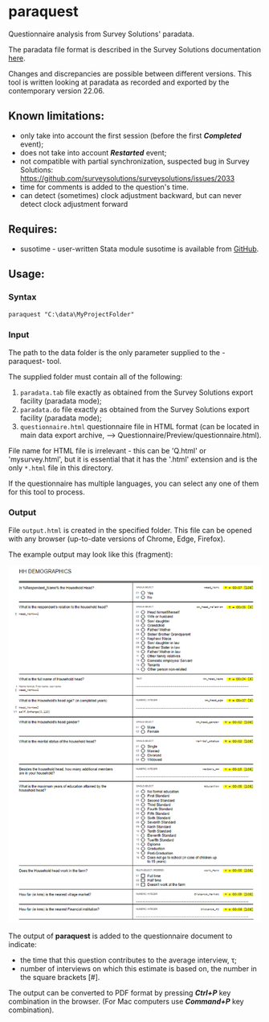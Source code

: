 # paraquest

Questionnaire analysis from Survey Solutions' paradata.

The paradata file format is described in the Survey Solutions documentation [here](https://docs.mysurvey.solutions/headquarters/export/paradata_file_format/).

Changes and discrepancies are possible between different versions. This tool is written looking at paradata as recorded and exported by the contemporary version 22.06.

## Known limitations:

- only take into account the first session (before the first ***Completed*** event);
- does not take into account ***Restarted*** event;
- not compatible with partial synchronization, suspected bug in Survey Solutions: https://github.com/surveysolutions/surveysolutions/issues/2033
- time for comments is added to the question's time.
- can detect (sometimes) clock adjustment backward, but can never detect clock adjustment forward

## Requires:

- susotime - user-written Stata module susotime is available from [GitHub](https://github.com/radyakin/susotime).

## Usage:

### Syntax
```
paraquest "C:\data\MyProjectFolder"
```


### Input

The path to the data folder is the only parameter supplied to the -paraquest- tool.

The supplied folder must contain all of the following:

1. `paradata.tab` file exactly as obtained from the Survey Solutions export facility (paradata mode);
2. `paradata.do` file exactly as obtained from the Survey Solutions export facility (paradata mode);
3. `questionnaire.html` questionnaire file in HTML format (can be located in main data export archive, --> Questionnaire/Preview/questionnaire.html).

File name for HTML file is irrelevant - this can be 'Q.html' or 'mysurvey.html', but it is essential that it has the '.html' extension and is the only `*.html` file in this directory.

If the questionnaire has multiple languages, you can select any one of them for this tool to process.

### Output

File `output.html` is created in the specified folder. This file can be opened with any browser (up-to-date versions of Chrome, Edge, Firefox).

The example output may look like this (fragment):

![Example output from paraquest](docs/images/example_output.png)

The output of **paraquest** is added to the questionnaire document to indicate:

- the time that this question contributes to the average interview, 	&tau;;
- number of interviews on which this estimate is based on, the number in the square brackets [#].

The output can be converted to PDF format by pressing ***Ctrl+P*** key combination in the browser. (For Mac computers use ***Command+P*** key combination).
